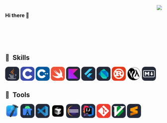 <img align="right" src="https://github-readme-stats.vercel.app/api?username=yuxiaopeng&show_icons=true&icon_color=CE1D2D&text_color=718096&bg_color=00000000&hide_title=true&hide_border=true" />

### Hi there 👋

<br/>
<br/>
<br/>
<br/>

<h2> 🚀 &nbsp;Skills</h2>
<p align="left">
<img src="assets/Java-Dark.svg" alt="java" title="Java" width="45" height="45"/>
<img src="assets/C.svg" alt="c" title="C" width="45" height="45"/> 
<img src="assets/CPP.svg" alt="cpp" title="C++" width="45" height="45"/>
<img src="assets/Swift.svg" alt="swift" title="Swift" width="45" height="45"/>
<img src="assets/Kotlin-Dark.svg" alt="kotlin" title="Kotlin" width="45" height="45"/>
<img src="assets/Flutter-Dark.svg" alt="flutter" title="Flutter" width="45" height="45"/>
<img src="assets/Dart-Dark.svg" alt="dart" title="Dart" width="45" height="45"/>    
<img src="assets/Rust.svg" alt="rust" title="Rust" width="45" height="45"/>
<img src="assets/Lisp.png" alt="Lisp" title="Lisp" width="45" height="45"/>
<img src="assets/Markdown-Dark.svg" alt="Erlang" title="Erlang" width="45" height="45"/>
<h2> 🚀 &nbsp;Tools</h2>
<p align="left">
<img src="assets/Xcode.png" alt="Xcode" title="Xcode" width="45" height="45"/>
<img src="assets/AndroidStudio-Dark.svg" alt="androidstudio" title="Android Studio" width="45" height="45"/>
<img src="assets/VSCode-Dark.svg" alt="vscode" title="VSCode" width="45" height="45"/>
<img src="assets/Cursor.png" alt="Cursor" title="Cursor" width="45" height="45"/>
<img src="assets/Eclipse-Dark.svg" alt="eclipse" title="Eclipse" width="45" height="45"/>
<img src="assets/idea-Dark.svg" alt="intellij" title="IntelliJ IDEA" width="45" height="45"/>
<img src="assets/Git.svg" alt="git" title="Git" width="45" height="45"/>
<img src="assets/VIM-Dark.svg" alt="vim" title="Vim" width="45" height="45"/>
<img src="assets/Sublime-Dark.svg" alt="Sublime" title="Sublime" width="45" height="45"/>
</p>
